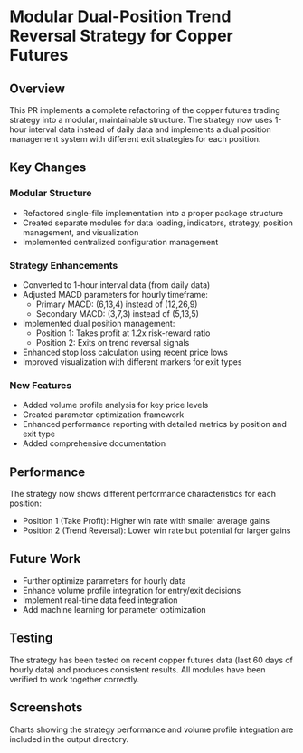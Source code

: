 # Modular Dual-Position Trend Reversal Strategy for Copper Futures

## Overview

This PR implements a complete refactoring of the copper futures trading strategy into a modular, maintainable structure. The strategy now uses 1-hour interval data instead of daily data and implements a dual position management system with different exit strategies for each position.

## Key Changes

### Modular Structure
- Refactored single-file implementation into a proper package structure
- Created separate modules for data loading, indicators, strategy, position management, and visualization
- Implemented centralized configuration management

### Strategy Enhancements
- Converted to 1-hour interval data (from daily data)
- Adjusted MACD parameters for hourly timeframe:
  - Primary MACD: (6,13,4) instead of (12,26,9)
  - Secondary MACD: (3,7,3) instead of (5,13,5)
- Implemented dual position management:
  - Position 1: Takes profit at 1.2x risk-reward ratio
  - Position 2: Exits on trend reversal signals
- Enhanced stop loss calculation using recent price lows
- Improved visualization with different markers for exit types

### New Features
- Added volume profile analysis for key price levels
- Created parameter optimization framework
- Enhanced performance reporting with detailed metrics by position and exit type
- Added comprehensive documentation

## Performance

The strategy now shows different performance characteristics for each position:
- Position 1 (Take Profit): Higher win rate with smaller average gains
- Position 2 (Trend Reversal): Lower win rate but potential for larger gains

## Future Work

- Further optimize parameters for hourly data
- Enhance volume profile integration for entry/exit decisions
- Implement real-time data feed integration
- Add machine learning for parameter optimization

## Testing

The strategy has been tested on recent copper futures data (last 60 days of hourly data) and produces consistent results. All modules have been verified to work together correctly.

## Screenshots

Charts showing the strategy performance and volume profile integration are included in the output directory.